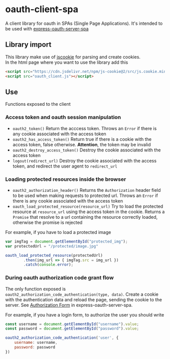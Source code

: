 # oauth-client-spa
A client library for oauth in SPAs (Single Page Applications).
It's intended to be used with [express-oauth-server-spa](https://github.com/luckv/express-oauth-server-spa)

## Library import
This library make use of [jscookie](https://github.com/js-cookie/js-cookie) for parsing and create cookies.<br>
In the html page where you want to use the library add this
```html
<script src="https://cdn.jsdelivr.net/npm/js-cookie@2/src/js.cookie.min.js"></script>
<script src="oauth_client.js"></script>
```
## Use
Functions exposed to the client
### Access token and oauth session manipulation
+ `oauth2_token()` Return the acccess token. Throws an `Error` if there is any cookie associated with the access token
+ `oauth2_has_access_token()` Return true if there is a cookie with the access token, false otherwise. **Attention**, the token may be invalid
+ `oauth2_destroy_access_token()` Destroy the cookie associated with the access token
+ `logout(redirect_url)` Destroy the cookie associated with the access token, and redirect the user agent to `redirect_url`

### Loading protected resources inside the browser
+ `oauth2_authorization_header()` Returns the `Authorization` header field to be used when making requests to protected url. Throws an `Error` if there is any cookie associated with the access token
+ `oauth_load_protected_resource(resource_url)` Try to load the protected resource at `resource_url` using the access token in the cookie. Returns a `Promise` that resolve to a url containing the resource correctly loaded, otherwise the promise is rejected

For example, if you have to load a protected image
```js
var imgTag = document.getElementById("protected_img");
var protectedUrl = "/protected/image.jpg"

oauth_load_protected_resource(protectedUrl)
        .then(img_url => { imgTag.src = img_url })
        .catch(console.error);
```
### During oauth authorization code grant flow
The only function exposed is `oauth2_authorization_code_authentication(type, data)`. Create a cookie with the authentication data and reload the page, sending the cookie to the server. See [Authorization Form](https://github.com/luckv/express-oauth-server-spa/blob/master/README.md#authorization-form) in express-oauth-server-spa.

For example, if you have a login form, to authorize the user you should write
```js
const username = document.getElementById("username").value;
const password = document.getElementById("password").value;

oauth2_authorization_code_authentication('user', {
    username: username,
    password: password
})
```
